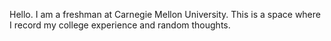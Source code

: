 Hello. I am a freshman at Carnegie Mellon University. This is a space where I record my college experience and random thoughts.
